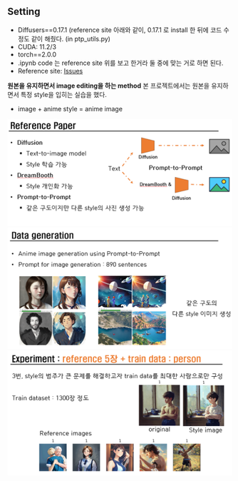 ## Setting
- Diffusers==0.17.1 (reference site 아래와 같이, 0.17.1 로 install 한 뒤에 코드 수정도 같이 해줬다. (in ptp_utils.py)
- CUDA: 11.2/3
- torch==2.0.0
- .ipynb code 는 reference site 위를 보고 한거라 둘 중에 맞는 거로 하면 된다.
- Reference site: <a href='https://github.com/google/prompt-to-prompt/issues/57'>Issues</a>

<strong>원본을 유지하면서 image editing을 하는 method</strong>
본 프로젝트에서는 원본을 유지하면서 특정 style을 입히는 실습을 했다.

* image + anime style = anime image

![img0](./imgs/image6.png)
![img1](./imgs/image7.png)
![img2](./imgs/image19.png)
